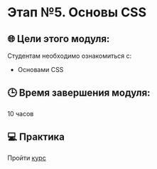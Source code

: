 # Этап №5. Основы CSS

## 🌐  Цели этого модуля:

Студентам необходимо ознакомиться с:

- Основами CSS

## 🕒 Время завершения модуля:

10 часов

## 💻  Практика

Пройти [курс](https://code-basics.com/ru/languages/css)
